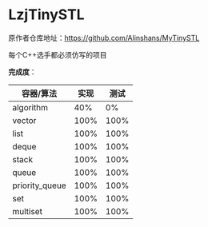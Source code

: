 # LzjTinySTL

原作者仓库地址：https://github.com/Alinshans/MyTinySTL

每个C++选手都必须仿写的项目



**完成度**：

| 容器/算法 | 实现 | 测试 |
| --------- | ---- | ---- |
| algorithm | 40%  | 0%   |
| vector    | 100% | 100% |
| list      | 100%  | 100% |
| deque      | 100%  | 100% |
| stack      | 100%  | 100% |
| queue      | 100%  | 100% |
| priority_queue      | 100%  | 100% |
| set      | 100%  | 100% |
| multiset      | 100%  | 100% |
